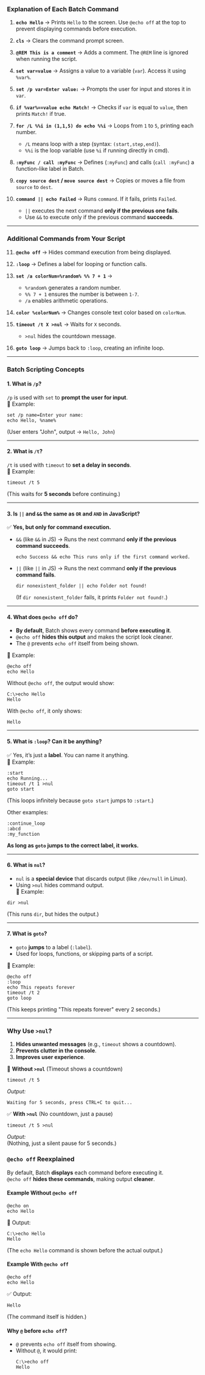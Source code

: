 ### **Explanation of Each Batch Command**  

1. **`echo Hello`** → Prints `Hello` to the screen. Use `@echo off` at the top to prevent displaying commands before execution.  

2. **`cls`** → Clears the command prompt screen.  

3. **`@REM This is a comment`** → Adds a comment. The `@REM` line is ignored when running the script.  

4. **`set var=value`** → Assigns a value to a variable (`var`). Access it using `%var%`.  

5. **`set /p var=Enter value:`** → Prompts the user for input and stores it in `var`.  

6. **`if %var%==value echo Match!`** → Checks if `var` is equal to `value`, then prints `Match!` if true.  

7. **`for /L %%i in (1,1,5) do echo %%i`** → Loops from `1` to `5`, printing each number.  
   - `/L` means loop with a step (syntax: `(start,step,end)`).  
   - `%%i` is the loop variable (use `%i` if running directly in cmd).  

8. **`:myFunc / call :myFunc`** → Defines (`:myFunc`) and calls (`call :myFunc`) a function-like label in Batch.  

9. **`copy source dest` / `move source dest`** → Copies or moves a file from `source` to `dest`.  

10. **`command || echo Failed`** → Runs `command`. If it fails, prints `Failed`.  
    - `||` executes the next command **only if the previous one fails**.  
    - Use `&&` to execute only if the previous command **succeeds**.  

---

### **Additional Commands from Your Script**  

11. **`@echo off`** → Hides command execution from being displayed.  

12. **`:loop`** → Defines a label for looping or function calls.  

13. **`set /a colorNum=%random% %% 7 + 1`** →  
    - `%random%` generates a random number.  
    - `%% 7 + 1` ensures the number is between `1-7`.  
    - `/a` enables arithmetic operations.  

14. **`color %colorNum%`** → Changes console text color based on `colorNum`.  

15. **`timeout /t X >nul`** → Waits for `X` seconds.  
    - `>nul` hides the countdown message.  

16. **`goto loop`** → Jumps back to `:loop`, creating an infinite loop.  

---

### **Batch Scripting Concepts**  

#### **1. What is `/p`?**  
`/p` is used with `set` to **prompt the user for input**.  
📌 Example:  
```batch
set /p name=Enter your name:
echo Hello, %name%
```
(User enters "John", output → `Hello, John`)  

---

#### **2. What is `/t`?**  
`/t` is used with `timeout` to **set a delay in seconds**.  
📌 Example:  
```batch
timeout /t 5
```
(This waits for **5 seconds** before continuing.)  

---

#### **3. Is `||` and `&&` the same as `OR` and `AND` in JavaScript?**  
✅ **Yes, but only for command execution.**  

- `&&` (like `&&` in JS) → Runs the next command **only if the previous command succeeds**.  
  ```batch
  echo Success && echo This runs only if the first command worked.
  ```
- `||` (like `||` in JS) → Runs the next command **only if the previous command fails**.  
  ```batch
  dir nonexistent_folder || echo Folder not found!
  ```
  (If `dir nonexistent_folder` fails, it prints `Folder not found!`.)  

---

#### **4. What does `@echo off` do?**  
- **By default**, Batch shows every command **before executing it**.  
- `@echo off` **hides this output** and makes the script look cleaner.  
- The `@` prevents `echo off` itself from being shown.  

📌 Example:  
```batch
@echo off
echo Hello
```
Without `@echo off`, the output would show:  
```
C:\>echo Hello
Hello
```
With `@echo off`, it only shows:  
```
Hello
```

---

#### **5. What is `:loop`? Can it be anything?**  
✅ Yes, it’s just a **label**. You can name it anything.  
📌 Example:  
```batch
:start
echo Running...
timeout /t 1 >nul
goto start
```
(This loops infinitely because `goto start` jumps to `:start`.)  

Other examples:  
```batch
:continue_loop
:abcd
:my_function
```
**As long as `goto` jumps to the correct label, it works.**  

---

#### **6. What is `nul`?**  
- `nul` is a **special device** that discards output (like `/dev/null` in Linux).  
- Using `>nul` hides command output.  
📌 Example:  
```batch
dir >nul
```
(This runs `dir`, but hides the output.)  

---

#### **7. What is `goto`?**  
- `goto` **jumps** to a label (`:label`).  
- Used for loops, functions, or skipping parts of a script.  

📌 Example:  
```batch
@echo off
:loop
echo This repeats forever
timeout /t 2
goto loop
```
(This keeps printing "This repeats forever" every 2 seconds.)  

---

### **Why Use `>nul`?**  
1. **Hides unwanted messages** (e.g., `timeout` shows a countdown).  
2. **Prevents clutter in the console**.  
3. **Improves user experience**.  

🚫 **Without `>nul`** (Timeout shows a countdown)  
```batch
timeout /t 5
```
_Output:_  
```
Waiting for 5 seconds, press CTRL+C to quit...
```

✅ **With `>nul`** (No countdown, just a pause)  
```batch
timeout /t 5 >nul
```
_Output:_  
(Nothing, just a silent pause for 5 seconds.)


### **`@echo off` Reexplained**  

By default, Batch **displays** each command before executing it.  
`@echo off` **hides these commands**, making output **cleaner**.  

#### **Example Without `@echo off`**  
```batch
@echo on
echo Hello
```
🔴 Output:  
```
C:\>echo Hello  
Hello
```
(The `echo Hello` command is shown before the actual output.)  

#### **Example With `@echo off`**  
```batch
@echo off
echo Hello
```
✅ Output:  
```
Hello
```
(The command itself is hidden.)  

#### **Why `@` before `echo off`?**  
- `@` prevents `echo off` itself from showing.  
- Without `@`, it would print:  
  ```
  C:\>echo off
  Hello
  ```

